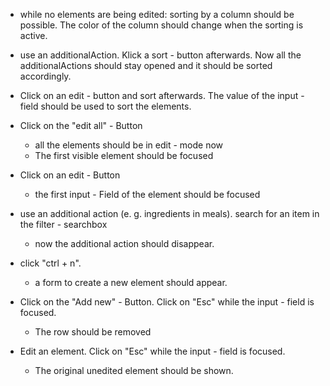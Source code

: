 - while no elements are being edited: sorting by a column should be possible. The color of the column should change when the sorting is active.
- use an additionalAction. Klick a sort - button afterwards. Now all the additionalActions should stay opened and it should be sorted accordingly.
- Click on an edit - button and sort afterwards. The value of the input - field should be used to sort the elements.

- Click on the "edit all" - Button
    - all the elements should be in edit - mode now
    - The first visible element should be focused

- Click on an edit - Button
    - the first input - Field of the element should be focused

- use an additional action (e. g. ingredients in meals). search for an item in the filter - searchbox
    - now the additional action should disappear.

- click "ctrl + n".
    - a form to create a new element should appear.

- Click on the "Add new" - Button. Click on "Esc" while the input - field is focused.
    - The row should be removed

- Edit an element. Click on "Esc" while the input - field is focused.
    - The original unedited element should be shown.